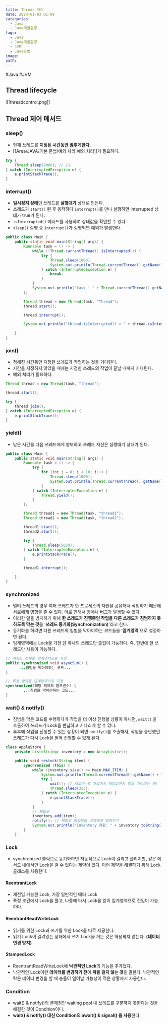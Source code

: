 ```yaml
---
title: Thread 제어
date: 2024-01-03 01:09
categories:
  - Java
  - Java개발환경
tags:
  - Java
  - Java개발환경
  - JVM
  - Java문법
image: 
path:
---
```

#Java #JVM 

## Thread lifecycle
![[threadcontrol.png]]

## Thread 제어 메서드
### sleep()
+ 현재 쓰레드를 **지정된 시간동안 멈추게한다.**
+ [[Area/JAVA/기본 문법/예외 처리|예외 처리]]가 필요하다.

```java
try {
    Thread.sleep(2000); // 2초
} catch (InterruptedException e) {
    e.printStackTrace();
}
```

### interrupt()
+ **일시정지 상태**인 쓰레드를 **실행대기** 상태로 만든다.
+ 쓰레드가 `start()` 된 후 동작하다 `interrupt()`를 만나 실행하면 interrupted 상태가 true가 된다.
+ `isInterrupted()` 메서드를 사용하여 상태값을 확인할 수 있다.
+ `sleep()` 실행 중 `interrupt()`가 실행되면 예외가 발생한다.

```java
public class Main {
    public static void main(String[] args) {
        Runnable task = () -> {
            while (!Thread.currentThread().isInterrupted()) {
                try {
                    Thread.sleep(1000);
                    System.out.println(Thread.currentThread().getName());
                } catch (InterruptedException e) {
                    break;
                }
            }
            System.out.println("task : " + Thread.currentThread().getName());
        };

        Thread thread = new Thread(task, "Thread");
        thread.start();

        thread.interrupt();

        System.out.println("thread.isInterrupted() = " + thread.isInterrupted());
        
    }
}
```

### join()
+ 정해진 시간동안 지정한 쓰레드가 작업하는 것을 기다린다.
+ 시간을 지정하지 않았을 때에는 지정한 쓰레드의 작업이 끝날 때까지 기다린다.
+ 예외 처리가 필요하다.

```java
Thread thread = new Thread(task, "thread");

thread.start();

try {
    thread.join();
} catch (InterruptedException e) {
    e.printStackTrace();
}
```

### yield()
+ 남은 시간을 다음 쓰레드에게 양보하고 쓰레드 자신은 실행대기 상태가 된다.

```java
public class Main {
    public static void main(String[] args) {
        Runnable task = () -> {
            try {
                for (int i = 0; i < 10; i++) {
                    Thread.sleep(1000);
                    System.out.println(Thread.currentThread().getName());
                }
            } catch (InterruptedException e) {
                Thread.yield();
            }
        };

        Thread thread1 = new Thread(task, "thread1");
        Thread thread2 = new Thread(task, "thread2");

        thread1.start();
        thread2.start();

        try {
            Thread.sleep(5000);
        } catch (InterruptedException e) {
            e.printStackTrace();
        }

        thread1.interrupt();

    }
}
```

### synchronized
+ 멀티 쓰레드의 경우 여러 쓰레드가 한 프로세스의 자원을 공유해서 작업하기 때문에 서로에게 영향을 줄 수 있다. 이로 인해서 장애나 버그가 발생할 수 있다.
+ 이러한 일을 방지하기 위해 **한 쓰레드가 진행중인 작업을 다른 쓰레드가 침범하지 못하도록 막는 것**을 '**쓰레드 동기화(Synchronization)**'라고 한다.
+ 동기화를 하려면 다른 쓰레드의 침범을 막아야하는 코드들을 ‘**임계영역**’으로 설정하면 된다.
+ 임계영역에는 Lock을 가진 단 하나의 쓰레드만 출입이 가능하다. 즉, 한번에 한 쓰레드만 사용이 가능하다.

```java
// 메서드 전체를 임계영역으로 지정
public synchronized void asyncSum() {
	  ...침범을 막아야하는 코드...
}

// 특정 영역을 임계영역으로 지정
synchronized(해당 객체의 참조변수) {
		...침범을 막아야하는 코드...
}
```
### wait() & notify()
+ 침범을 막은 코드를 수행하다가 작업을 더 이상 진행할 상황이 아니면, `wait()` 을 호출하여 쓰레드가 Lock을 반납하고 기다리게 할 수 있다.
+ 추후에 작업을 진행할 수 있는 상황이 되면 `notify()`를 호출해서, 작업을 중단했던 쓰레드가 다시 Lock을 얻어 진행할 수 있게 된다.

```java
class AppleStore {
    private List<String> inventory = new ArrayList<>();

    public void restock(String item) {
        synchronized (this) {
            while (inventory.size() >= Main.MAX_ITEM) {
                System.out.println(Thread.currentThread().getName() + " Waiting!");
                try {
                    wait(); // 재고가 꽉 차있어서 재입고하지 않고 기다리는 중!
                    Thread.sleep(333);
                } catch (InterruptedException e) {
                    e.printStackTrace();
                }
            }
            // 재입고
            inventory.add(item);
            notify(); // 재입고 되었음을 고객에게 알려주기
            System.out.println("Inventory 현황: " + inventory.toString());
        }
    }
```

### Lock
+ synchronized 블럭으로 동기화하면 자동적으로 Lock이 걸리고 풀리지만, 같은 메서드 내에서만 Lock을 걸 수 있다는 제약이 있다. 이런 제약을 해결하기 위해 Lock 클래스를 사용한다.

#### ReentrantLock
+ 재진입 가능한 Lock, 가장 일반적인 배타 Lock
+ 특정 조건에서 Lock을 풀고, 나중에 다시 Lock을 얻어 임계영역으로 진입이 가능하다.

#### ReentrantReadWriteLock
+ 읽기를 위한 Lock과 쓰기를 위한 Lock을 따로 제공한다.
+ 읽기 Lock이 걸려있는 상태에서 쓰기 Lock을 거는 것은 허용되지 않는다. **(데이터 변경 방지)**

#### StampedLock
+ ReentrantReadWriteLock에 **낙관적인 Lock**의 기능을 추가했다.
+ 낙관적인 Lock이란 **데이터를 변경하기 전에 락을 걸지 않는 것**을 말한다. 낙관적인 락은 데이터 변경을 할 때 충돌이 일어날 가능성이 적은 상황에서 사용한다.
### Condition
+ wait() & notify()의 문제점인 waiting pool 내 쓰레드를 구분하지 못한다는 것을 해결한 것이 Condition이다.
+ **wait() & notify() 대신 Condition의 await() & signal() 을 사용**한다.